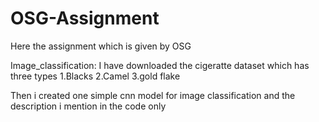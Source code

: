 # OSG-Assignment
Here the assignment which is given by OSG

Image_classification:
I have downloaded the cigeratte dataset which has three types 1.Blacks 2.Camel 3.gold flake

Then i created one simple cnn model for image classification and the description i mention in the code only
